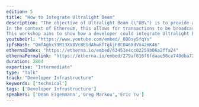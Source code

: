 ```yaml
---
edition: 5
title: "How to Integrate Ultralight Beam"
description: "The objective of Ultralight Beam (\"UB\") is to provide a simple and extensible messaging format for applications to transmit arbitrary data over a mobile ad hoc network (MANET). MANETs are devices that come together to form a network without relying on any infrastructure.
In the context of Ethereum, this allows for transactions to be broadcasted and state channels to be formed, but offline. 
This workshop aims to show how a developer could integrate Ultralight Beam into their application to allow for offline interactions as described above."
youtubeUrl: "https://www.youtube.com/embed/_8B0sy5fqYs"
ipfsHash: "QmfAghxY9R13XV8VcBEGdAhwkfTgkjFBCD46XdVx42mK46"
ethernaIndex: "https://etherna.io/embed/63451e4cc02259b06a2ffa24"
ethernaPermalink: "https://etherna.io/embed/279af616f6fdaae56ce740dba72b4058d73ce7edad3270a85ce7cd69a9038f8d"
duration: 2804
expertise: "Intermediate"
type: "Talk"
track: "Developer Infrastructure"
keywords: ['technical']
tags: ['Developer Infrastructure']
speakers: ['Dean Eigenmann','Greg Markou','Eric Tu']
---
```

